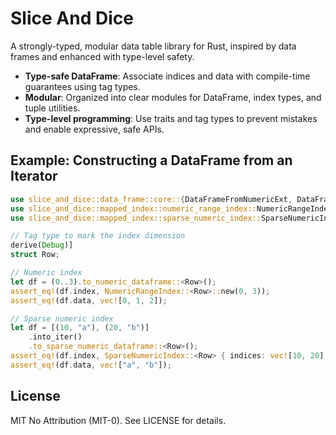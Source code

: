 # Slice And Dice

A strongly-typed, modular data table library for Rust, inspired by data frames and enhanced with type-level safety.

- **Type-safe DataFrame**: Associate indices and data with compile-time guarantees using tag types.
- **Modular**: Organized into clear modules for DataFrame, index types, and tuple utilities.
- **Type-level programming**: Use traits and tag types to prevent mistakes and enable expressive, safe APIs.

## Example: Constructing a DataFrame from an Iterator

```rust
use slice_and_dice::data_frame::core::{DataFrameFromNumericExt, DataFrameFromSparseNumericExt};
use slice_and_dice::mapped_index::numeric_range_index::NumericRangeIndex;
use slice_and_dice::mapped_index::sparse_numeric_index::SparseNumericIndex;

// Tag type to mark the index dimension
derive(Debug)]
struct Row;

// Numeric index
let df = (0..3).to_numeric_dataframe::<Row>();
assert_eq!(df.index, NumericRangeIndex::<Row>::new(0, 3));
assert_eq!(df.data, vec![0, 1, 2]);

// Sparse numeric index
let df = [(10, "a"), (20, "b")]
    .into_iter()
    .to_sparse_numeric_dataframe::<Row>();
assert_eq!(df.index, SparseNumericIndex::<Row> { indices: vec![10, 20], _phantom: std::marker::PhantomData });
assert_eq!(df.data, vec!["a", "b"]);
```

## License

MIT No Attribution (MIT-0). See LICENSE for details.